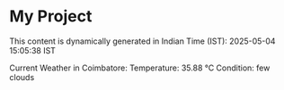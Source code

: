 # My Project

This content is dynamically generated in Indian Time (IST): 2025-05-04 15:05:38 IST


Current Weather in Coimbatore:
Temperature: 35.88 °C
Condition: few clouds
